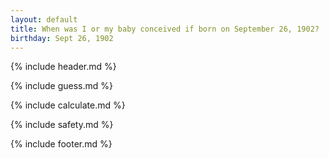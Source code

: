 ```yaml
---
layout: default
title: When was I or my baby conceived if born on September 26, 1902?
birthday: Sept 26, 1902
---
```


{% include header.md %}

{% include guess.md %}

{% include calculate.md %}

{% include safety.md %}

{% include footer.md %}



